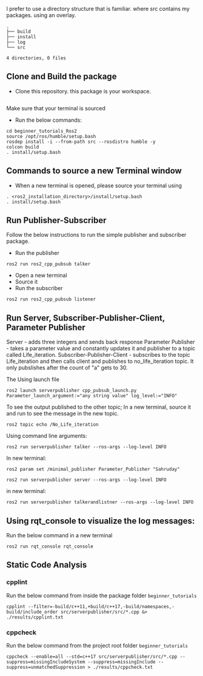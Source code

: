 
I prefer to use a directory structure that is familiar. where src contains my packages. using an overlay. 
```
.
├── build
├── install
├── log
└── src

4 directories, 0 files
```
## Clone and Build the package
- Clone this repository. this package is your workspace.
```

```
Make sure that your terminal is sourced
- Run the below commands:
```
cd beginner_tutorials_Ros2
source /opt/ros/humble/setup.bash
rosdep install -i --from-path src --rosdistro humble -y
colcon build
. install/setup.bash
```

## Commands to source a new Terminal window
- When a new terminal is opened, please source your terminal using
```
. <ros2_installation_directory>/install/setup.bash
. install/setup.bash
```

## Run Publisher-Subscriber
Follow the below instructions to run the simple publisher and subscriber package.
- Run the publisher
```
ros2 run ros2_cpp_pubsub talker
```
- Open a new terminal
- Source it
- Run the subscriber
```
ros2 run ros2_cpp_pubsub listener
```

## Run Server, Subscriber-Publisher-Client, Parameter Publisher

Server - adds three integers and sends back response
Parameter Publisher - takes a parameter value and constantly updates it and publisher to a topic called Life_iteration.
Subscriber-Publisher-Client - subscribes to the topic Life_iteration and then calls client and publishes to no_life_iteration topic. It only pubslishes after the count of "a" gets to 30.

The 
Using launch file
```
ros2 launch serverpublisher cpp_pubsub_launch.py Parameter_launch_argument:="any string value" log_level:="INFO"
```
To see the output published to the other topic; In a new terminal, source it and run to see the message in the new topic.
```
ros2 topic echo /No_Life_iteration
```

Using command line arguments:
```
ros2 run serverpublisher talker --ros-args --log-level INFO
```
In new terminal:
```
ros2 param set /minimal_publisher Parameter_Publisher "Sahruday"
```

```
ros2 run serverpublisher server --ros-args --log-level INFO
```
in new terminal:
```
ros2 run serverpublisher talkerandlistner --ros-args --log-level INFO
```

## Using rqt_console to visualize the log messages:
Run the below command in a new terminal
```
ros2 run rqt_console rqt_console
```


## Static Code Analysis
### cpplint
Run the below command from inside the package folder `beginner_tutorials`
```
cpplint --filter=-build/c++11,+build/c++17,-build/namespaces,-build/include_order src/serverpublisher/src/*.cpp &> ./results/cpplint.txt
```
### cppcheck
Run the below command from the project root folder `beginner_tutorials`
```
cppcheck --enable=all --std=c++17 src/serverpublisher/src/*.cpp --suppress=missingIncludeSystem --suppress=missingInclude --suppress=unmatchedSuppression > ./results/cppcheck.txt
```

